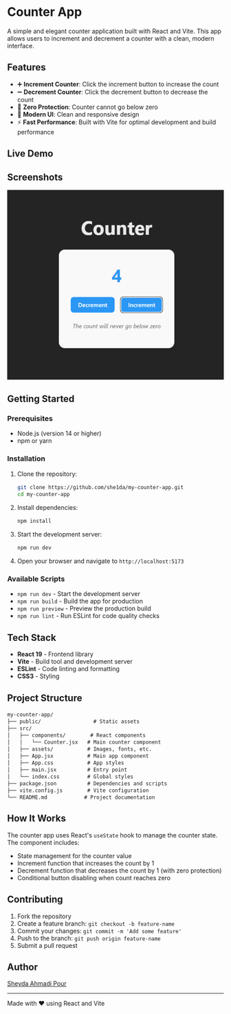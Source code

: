 # Counter App

A simple and elegant counter application built with React and Vite. This app allows users to increment and decrement a counter with a clean, modern interface.

## Features

- ➕ **Increment Counter**: Click the increment button to increase the count
- ➖ **Decrement Counter**: Click the decrement button to decrease the count
- 🚫 **Zero Protection**: Counter cannot go below zero
- 🎨 **Modern UI**: Clean and responsive design
- ⚡ **Fast Performance**: Built with Vite for optimal development and build performance

## Live Demo



## Screenshots

![Counter App Screenshot](./counter.png)


## Getting Started

### Prerequisites

- Node.js (version 14 or higher)
- npm or yarn

### Installation

1. Clone the repository:
   ```bash
   git clone https://github.com/she1da/my-counter-app.git
   cd my-counter-app
   ```

2. Install dependencies:
   ```bash
   npm install
   ```

3. Start the development server:
   ```bash
   npm run dev
   ```

4. Open your browser and navigate to `http://localhost:5173`

### Available Scripts

- `npm run dev` - Start the development server
- `npm run build` - Build the app for production
- `npm run preview` - Preview the production build
- `npm run lint` - Run ESLint for code quality checks

## Tech Stack

- **React 19** - Frontend library
- **Vite** - Build tool and development server
- **ESLint** - Code linting and formatting
- **CSS3** - Styling

## Project Structure

```
my-counter-app/
├── public/                 # Static assets
├── src/
│   ├── components/        # React components
│   │   └── Counter.jsx   # Main counter component
│   ├── assets/           # Images, fonts, etc.
│   ├── App.jsx           # Main app component
│   ├── App.css           # App styles
│   ├── main.jsx          # Entry point
│   └── index.css         # Global styles
├── package.json          # Dependencies and scripts
├── vite.config.js        # Vite configuration
└── README.md            # Project documentation
```

## How It Works

The counter app uses React's `useState` hook to manage the counter state. The component includes:

- State management for the counter value
- Increment function that increases the count by 1
- Decrement function that decreases the count by 1 (with zero protection)
- Conditional button disabling when count reaches zero

## Contributing

1. Fork the repository
2. Create a feature branch: `git checkout -b feature-name`
3. Commit your changes: `git commit -m 'Add some feature'`
4. Push to the branch: `git push origin feature-name`
5. Submit a pull request


## Author

[Sheyda Ahmadi Pour](https://github.com/she1da)

---

Made with ❤️ using React and Vite
